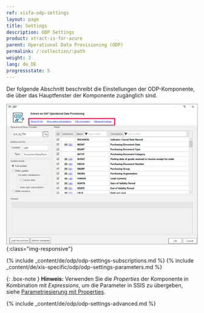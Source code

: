 ```yaml
---
ref: xisfa-odp-settings
layout: page
title: Settings
description: ODP Settings
product: xtract-is-for-azure
parent: Operational Data Provisioning (ODP)
permalink: /:collection/:path
weight: 3
lang: de_DE
progressstate: 5
---
```


Der folgende Abschnitt beschreibt die Einstellungen der ODP-Komponente, die über das Hauptfenster der Komponente zugänglich sind.

![ODP Component](/img/content/xis/odp-settings.png){:class="img-responsive"}

{% include _content/de/odp/odp-settings-subscriptions.md %}
{% include _content/de/xis-specific/odp/odp-settings-parameters.md %}

{: .box-note }
**Hinweis:** Verwenden Sie die *Properties* der Komponente in Kombination mit *Expressions*, um die Parameter in SSIS zu übergeben, siehe [Parametriesierung mit Properties](./odp-parametrisierung). 

{% include _content/de/odp/odp-settings-advanced.md %}
